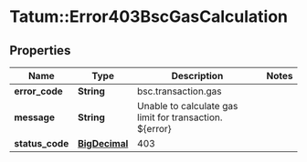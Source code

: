 # Tatum::Error403BscGasCalculation

## Properties
Name | Type | Description | Notes
------------ | ------------- | ------------- | -------------
**error_code** | **String** | bsc.transaction.gas | 
**message** | **String** | Unable to calculate gas limit for transaction. ${error} | 
**status_code** | [**BigDecimal**](BigDecimal.md) | 403 | 

